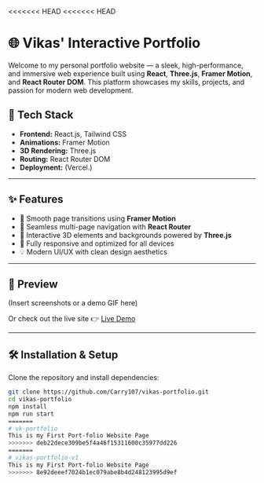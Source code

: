 <<<<<<< HEAD
<<<<<<< HEAD
# 🌐 Vikas' Interactive Portfolio

Welcome to my personal portfolio website — a sleek, high-performance, and immersive web experience built using **React**, **Three.js**, **Framer Motion**, and **React Router DOM**. This platform showcases my skills, projects, and passion for modern web development.

## 🚀 Tech Stack

- **Frontend:** React.js, Tailwind CSS
- **Animations:** Framer Motion
- **3D Rendering:** Three.js
- **Routing:** React Router DOM
- **Deployment:** (Vercel.)

---

## ✨ Features

- 🔁 Smooth page transitions using **Framer Motion**
- 🧭 Seamless multi-page navigation with **React Router**
- 🌌 Interactive 3D elements and backgrounds powered by **Three.js**
- 📱 Fully responsive and optimized for all devices
- 💡 Modern UI/UX with clean design aesthetics

---

## 📸 Preview

(Insert screenshots or a demo GIF here)

Or check out the live site 👉 [Live Demo](#)

---

## 🛠️ Installation & Setup

Clone the repository and install dependencies:

```bash
git clone https://github.com/Carry107/vikas-portfolio.git
cd vikas-portfolio
npm install
npm run start
=======
# vk-portfolio
This is my First Port-folio Website Page
>>>>>>> deb22dece309be5f4a46f15311600c35977dd226
=======
# vikas-portfolio-v1
This is my First Port-folio Website Page
>>>>>>> 8e92deeef7024b1ec079abe8b4d248123995d9ef
